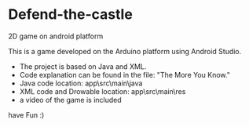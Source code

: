 # Defend-the-castle
2D game on android platform

This is a game developed on the Arduino platform using Android Studio.
- The project is based on Java and XML.
- Code explanation can be found in the file: "The More You Know."
- Java code location: app\src\main\java
- XML code and Drowable location: app\src\main\res 
- a video of the game is  included 

have Fun :)
